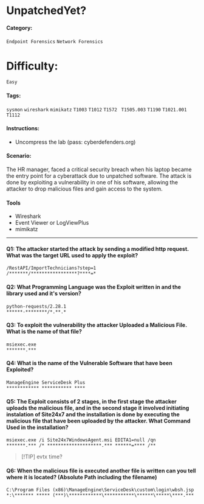 # UnpatchedYet?
#### Category:
`Endpoint Forensics` `Network Forensics`

# Difficulty:
`Easy`

#### Tags:
`sysmon` `wireshark` `mimikatz` `T1003` `T1012` `T1572 ` `T1505.003` `T1190` `T1021.001` `T1112`


#### Instructions:
- Uncompress the lab (pass: cyberdefenders.org)


#### Scenario:
The HR manager, faced a critical security breach when his laptop became the entry point for a cyberattack due to unpatched software. The attack is done by exploiting a vulnerability in one of his software, allowing the attacker to drop malicious files and gain access to the system.

#### Tools
- Wireshark
- Event Viewer or LogViewPlus
- mimikatz

<hr>

#### Q1: The attacker started the attack by sending a modified http request. What was the target URL used to apply the exploit?
```
/RestAPI/ImportTechnicians?step=1
/*******/*****************?****=*
```

#### Q2: What Programming Language was the Exploit written in and the library used and it's version?
```
python-requests/2.28.1
******-********/*.**.*
```

#### Q3: To exploit the vulnerability the attacker Uploaded a Malicious File. What is the name of that file?
```
msiexec.exe
*******.***
```

#### Q4: What is the name of the Vulnerable Software that have been Exploited?
```
ManageEngine ServiceDesk Plus
************ *********** ****
```

#### Q5: The Exploit consists of 2 stages, in the first stage the attacker uploads the malicious file, and in the second stage it involved initiating instalation of Site24x7 and the installation is done by executing the malicious file that have been uploaded by the attacker. What Command Used in the installation?
```
msiexec.exe /i Site24x7WindowsAgent.msi EDITA1=null /qn
*******.*** /* ********************.*** ******=**** /**
```
> [!TIP] evtx time?

#### Q6: When the malicious file is executed another file is written can you tell where it is located? (Absolute Path including the filename) 
```
C:\Program Files (x86)\ManageEngine\ServiceDesk\custom\login\wbsh.jsp
*:\******* ***** (***)\************\***********\******\*****\****.***
```

####

